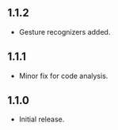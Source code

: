 ## 1.1.2

* Gesture recognizers added.

## 1.1.1

* Minor fix for code analysis.

## 1.1.0

* Initial release.
